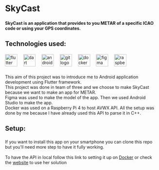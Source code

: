 <h1 align="left">SkyCast</h1>

###

<h4 align="left">SkyCast is an application that provides to you METAR of a specific ICAO code or using your GPS coordinates.</h4>

###

<h2 align="left">Technologies used:</h2>

###

<div align="left">
  <img src="https://cdn.jsdelivr.net/gh/devicons/devicon/icons/flutter/flutter-original.svg" height="40" alt="flutter logo"  />
  <img width="12" />
  <img src="https://cdn.jsdelivr.net/gh/devicons/devicon/icons/dart/dart-original.svg" height="40" alt="dart logo"  />
  <img width="12" />
  <img src="https://cdn.jsdelivr.net/gh/devicons/devicon/icons/androidstudio/androidstudio-original.svg" height="40" alt="androidstudio logo"  />
  <img width="12" />
  <img src="https://cdn.jsdelivr.net/gh/devicons/devicon/icons/git/git-original.svg" height="40" alt="git logo"  />
  <img width="12" />
  <img src="https://cdn.jsdelivr.net/gh/devicons/devicon/icons/docker/docker-original.svg" height="40" alt="docker logo"  />
  <img width="12" />
  <img src="https://cdn.jsdelivr.net/gh/devicons/devicon/icons/figma/figma-original.svg" height="40" alt="figma logo"  />
  <img width="12" />
  <img src="https://cdn.jsdelivr.net/gh/devicons/devicon/icons/raspberrypi/raspberrypi-original.svg" height="40" alt="raspberrypi logo"  />
</div>

###

<p align="left">This aim of this project was to introduce me to Android application development using Flutter framework.<br>This project was done in team of three and we choose to make SkyCast because we want to make an app for METAR.<br>Figma was used to make the model of the app. Then we used Android Studio to make the app.<br>Docker was used on a Raspberry Pi 4 to host AVWX API. All the setup was done by me because I have already used this API to parse it in C++.</p>

###

<h2 align="left">Setup:</h2>

###

If you want to install this app on your smartphone you can clone this repo but you'll need more step to have it fully working.<br><br>To have the API in local follow this link to setting it up on [Docker](https://github.com/avwx-rest/avwx-api) or check the [website](https://info.avwx.rest/) to use her solution

###
